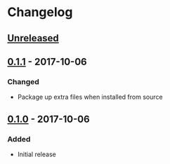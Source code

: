 # Changelog

## [Unreleased][]

[Unreleased]: https://github.com/chaostoolkit/chaostoolkit-kubernetes-support/compare/0.1.1...HEAD

## [0.1.1][] - 2017-10-06

[0.1.1]: https://github.com/chaostoolkit/chaostoolkit-kubernetes-support/compare/0.1.0...0.1.1

### Changed

-   Package up extra files when installed from source

## [0.1.0][] - 2017-10-06

[0.1.0]: https://github.com/chaostoolkit/chaostoolkit-kubernetes-support/tree/0.1.0

### Added

-   Initial release